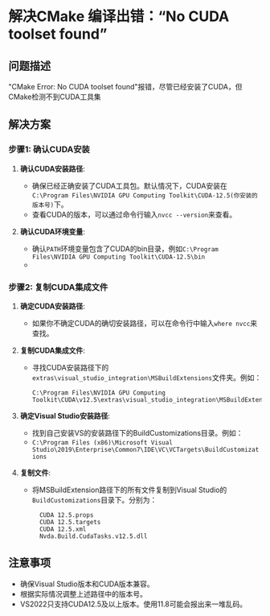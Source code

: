 # 解决CMake 编译出错：“No CUDA toolset found”

## 问题描述

"CMake Error: No CUDA toolset found"报错，尽管已经安装了CUDA，但CMake检测不到CUDA工具集

## 解决方案

### 步骤1: 确认CUDA安装

1. **确认CUDA安装路径**:
    - 确保已经正确安装了CUDA工具包。默认情况下，CUDA安装在`C:\Program Files\NVIDIA GPU Computing Toolkit\CUDA-12.5(你安装的版本号)`下。
    - 查看CUDA的版本，可以通过命令行输入`nvcc --version`来查看。

2. **确认CUDA环境变量**:
    - 确认`PATH`环境变量包含了CUDA的bin目录，例如`C:\Program Files\NVIDIA GPU Computing Toolkit\CUDA-12.5\bin`
    - 
### 步骤2: 复制CUDA集成文件

1. **确定CUDA安装路径**:
    - 如果你不确定CUDA的确切安装路径，可以在命令行中输入`where nvcc`来查找。

2. **复制CUDA集成文件**:
    - 寻找CUDA安装路径下的`extras\visual_studio_integration\MSBuildExtensions`文件夹。例如：
      ```
      C:\Program Files\NVIDIA GPU Computing Toolkit\CUDA\v12.5\extras\visual_studio_integration\MSBuildExtensions
      ```

3. **确定Visual Studio安装路径**:
    - 找到自己安装VS的安装路径下的BuildCustomizations目录。例如：
    - `C:\Program Files (x86)\Microsoft Visual Studio\2019\Enterprise\Common7\IDE\VC\VCTargets\BuildCustomizations`

4. **复制文件**:
    - 将MSBuildExtension路径下的所有文件复制到Visual Studio的`BuildCustomizations`目录下。分别为：
      ```
        CUDA 12.5.props
        CUDA 12.5.targets
        CUDA 12.5.xml
        Nvda.Build.CudaTasks.v12.5.dll
      ```

## 注意事项

- 确保Visual Studio版本和CUDA版本兼容。
- 根据实际情况调整上述路径中的版本号。
- VS2022只支持CUDA12.5及以上版本。使用11.8可能会报出来一堆乱码。
